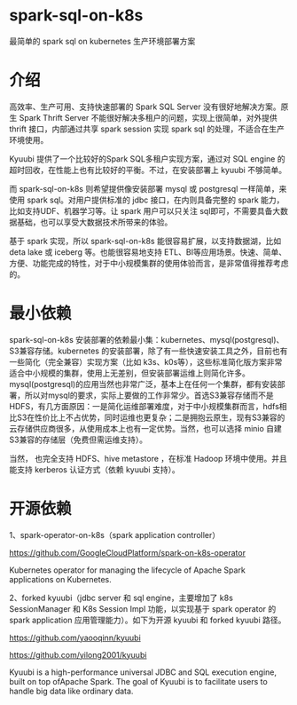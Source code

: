 # spark-sql-on-k8s
最简单的 spark sql on kubernetes 生产环境部署方案

# 介绍
高效率、生产可用、支持快速部署的 Spark SQL Server 没有很好地解决方案。原生 Spark Thrift Server 不能很好解决多租户的问题，实现上很简单，对外提供 thrift 接口，内部通过共享 spark session 实现 spark sql 的处理，不适合在生产环境使用。

Kyuubi 提供了一个比较好的Spark SQL多租户实现方案，通过对 SQL engine 的超时回收，在性能上也有比较好的平衡。不过，在安装部署上 kyuubi 不够简单。

而 spark-sql-on-k8s 则希望提供像安装部署 mysql 或 postgresql 一样简单，来使用 spark sql。对用户提供标准的 jdbc 接口，在内则具备完整的 spark 能力，比如支持UDF、机器学习等。让 spark 用户可以只关注 sql即可，不需要具备大数据基础，也可以享受大数据技术所带来的体验。

基于 spark 实现，所以 spark-sql-on-k8s 能很容易扩展，以支持数据湖，比如 deta lake 或 iceberg 等。也能很容易地支持 ETL、BI等应用场景。快速、简单、方便、功能完成的特性，对于中小规模集群的使用体验而言，是非常值得推荐考虑的。

# 最小依赖
spark-sql-on-k8s 安装部署的依赖最小集：kubernetes、mysql(postgresql)、S3兼容存储。kubernetes 的安装部署，除了有一些快速安装工具之外，目前也有一些简化（完全兼容）实现方案（比如 k3s、k0s等），这些标准简化版方案非常适合中小规模的集群，使用上无差别，但安装部署运维上则简化许多。mysql(postgresql)的应用当然也非常广泛，基本上在任何一个集群，都有安装部署，所以对mysql的要求，实际上要做的工作非常少。首选S3兼容存储而不是HDFS，有几方面原因：一是简化运维部署难度，对于中小规模集群而言，hdfs相比S3在性价比上不占优势，同时运维也更复杂；二是拥抱云原生，现有S3兼容的云存储供应商很多，从使用成本上也有一定优势。当然，也可以选择 minio 自建S3兼容的存储层（免费但需运维支持）。

当然， 也完全支持 HDFS、hive metastore ，在标准 Hadoop 环境中使用。并且能支持 kerberos 认证方式（依赖 kyuubi 支持）。

# 开源依赖
1、spark-operator-on-k8s（spark application controller）

https://github.com/GoogleCloudPlatform/spark-on-k8s-operator

Kubernetes operator for managing the lifecycle of Apache Spark applications on Kubernetes.

2、forked kyuubi（jdbc server 和 sql engine，主要增加了 k8s SessionManager 和 K8s Session Impl 功能，以实现基于 spark operator 的 spark application 应用管理能力）。如下为开源 kyuubi 和 forked kyuubi 路径。

https://github.com/yaooqinn/kyuubi

https://github.com/yilong2001/kyuubi

Kyuubi is a high-performance universal JDBC and SQL execution engine, built on top ofApache Spark. The goal of Kyuubi is to facilitate users to handle big data like ordinary data.


